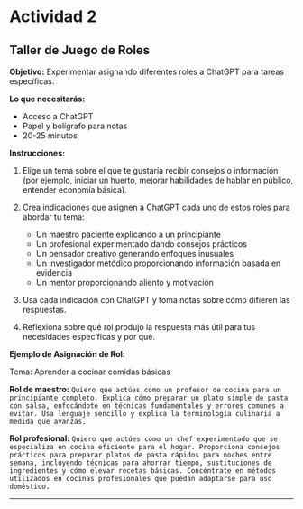 # Actividad 2

## Taller de Juego de Roles

**Objetivo:** Experimentar asignando diferentes roles a ChatGPT para tareas específicas.

**Lo que necesitarás:**

- Acceso a ChatGPT
- Papel y bolígrafo para notas
- 20-25 minutos

**Instrucciones:**

1. Elige un tema sobre el que te gustaría recibir consejos o información (por ejemplo, iniciar un huerto, mejorar habilidades de hablar en público, entender economía básica).

2. Crea indicaciones que asignen a ChatGPT cada uno de estos roles para abordar tu tema:

   - Un maestro paciente explicando a un principiante
   - Un profesional experimentado dando consejos prácticos
   - Un pensador creativo generando enfoques inusuales
   - Un investigador metódico proporcionando información basada en evidencia
   - Un mentor proporcionando aliento y motivación

3. Usa cada indicación con ChatGPT y toma notas sobre cómo difieren las respuestas.

4. Reflexiona sobre qué rol produjo la respuesta más útil para tus necesidades específicas y por qué.

**Ejemplo de Asignación de Rol:**

Tema: Aprender a cocinar comidas básicas

**Rol de maestro:** `Quiero que actúes como un profesor de cocina para un principiante completo. Explica cómo preparar un plato simple de pasta con salsa, enfocándote en técnicas fundamentales y errores comunes a evitar. Usa lenguaje sencillo y explica la terminología culinaria a medida que avanzas.`

**Rol profesional:** `Quiero que actúes como un chef experimentado que se especializa en cocina eficiente para el hogar. Proporciona consejos prácticos para preparar platos de pasta rápidos para noches entre semana, incluyendo técnicas para ahorrar tiempo, sustituciones de ingredientes y cómo elevar recetas básicas. Concéntrate en métodos utilizados en cocinas profesionales que puedan adaptarse para uso doméstico.`

--- 